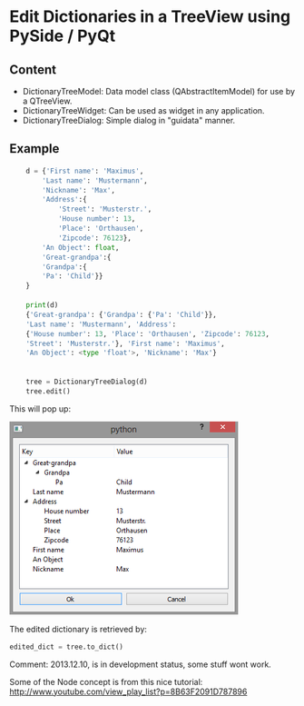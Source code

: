 # Edit Dictionaries in a TreeView using PySide / PyQt
## Content
+ DictionaryTreeModel: Data model class (QAbstractItemModel) for use by a QTreeView.
+ DictionaryTreeWidget: Can be used as widget in any application.
+ DictionaryTreeDialog: Simple dialog in "guidata" manner.

## Example
```python
    d = {'First name': 'Maximus',
        'Last name': 'Mustermann',
        'Nickname': 'Max',
        'Address':{
            'Street': 'Musterstr.',
            'House number': 13,
            'Place': 'Orthausen',
            'Zipcode': 76123},
        'An Object': float,
        'Great-grandpa':{
        'Grandpa':{
        'Pa': 'Child'}}
    }

    print(d)
    {'Great-grandpa': {'Grandpa': {'Pa': 'Child'}},
    'Last name': 'Mustermann', 'Address':
    {'House number': 13, 'Place': 'Orthausen', 'Zipcode': 76123,
    'Street': 'Musterstr.'}, 'First name': 'Maximus',
    'An Object': <type 'float'>, 'Nickname': 'Max'}


    tree = DictionaryTreeDialog(d)
    tree.edit()
```

This will pop up:

![Dialog](data/screenshot1.png "DictionaryTreeDialog Window")

The edited dictionary is retrieved by:

```python
edited_dict = tree.to_dict()
```

Comment: 2013.12.10, is in development status, some stuff wont work.


Some of the Node concept is from this nice tutorial: http://www.youtube.com/view_play_list?p=8B63F2091D787896
